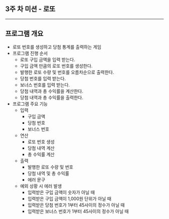 ## 3주 차 미션 - 로또  

* * * * *  

## 프로그램 개요  

* 로또 번호를 생성하고 당첨 통계를 출력하는 게임  
* 프로그램 진행 순서
  * 로또 구입 금액을 입력 받는다.
  * 구입 금액 만큼의 로또 번호를 생성한다.
  * 발행한 로또 수량 및 번호를 오름차순으로 출력한다.
  * 당첨 번호를 입력 받는다.
  * 보너스 번호를 입력 받는다.
  * 당첨 내역과 총 수익률을 계산한다.
  * 당첨 내역과 총 수익률을 출력한다.
* 프로그램 주요 기능  
  * 입력
    * 구입 금액
    * 당첨 번호
    * 보너스 번호
  * 연산
    * 로또 번호 생성
    * 당첨 내역 계산
    * 총 수익률 계산
  * 출력
    * 발행한 로또 수량 및 번호
    * 당첨 내역 및 총 수익률
    * 에러 문구
  * 예외 상황 시 에러 발생
    * 입력받은 구입 금액이 숫자가 아닐 때
    * 입력받은 구입 금액이 1,000원 단위가 아닐 때
    * 입력받은 당첨 번호가 1부터 45사이의 정수가 아닐 때
    * 입력받은 보너스 번호가 1부터 45사이의 정수가 아닐 때